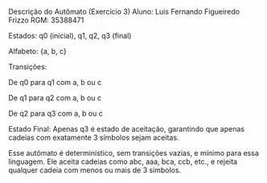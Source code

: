 Descrição do Autômato (Exercício 3) Aluno: Luis Fernando Figueiredo Frizzo RGM: 35388471

Estados: q0 (inicial), q1, q2, q3 (final)

Alfabeto: {a, b, c}

Transições:

De q0 para q1 com a, b ou c

De q1 para q2 com a, b ou c

De q2 para q3 com a, b ou c

Estado Final: Apenas q3 é estado de aceitação, garantindo que apenas cadeias com exatamente 3 símbolos sejam aceitas.

Esse autômato é determinístico, sem transições vazias, e mínimo para essa linguagem. Ele aceita cadeias como abc, aaa, bca, ccb, etc., e rejeita qualquer cadeia com menos ou mais de 3 símbolos.
